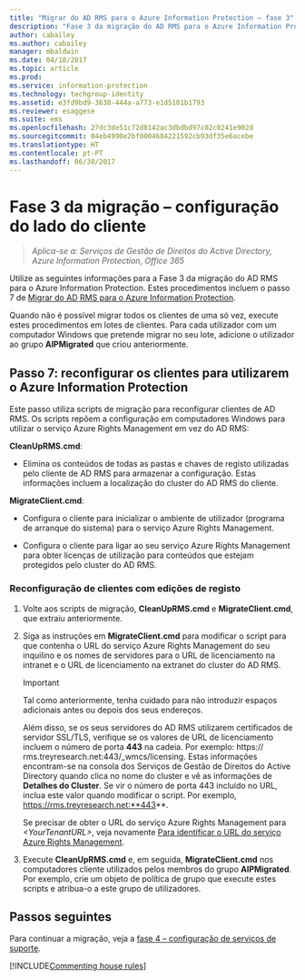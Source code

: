 ```yaml
---
title: "Migrar do AD RMS para o Azure Information Protection – fase 3"
description: "Fase 3 da migração do AD RMS para o Azure Information Protection, que abrange o passo 7 de Migrar do AD RMS para o Azure Information Protection."
author: cabailey
ms.author: cabailey
manager: mbaldwin
ms.date: 04/18/2017
ms.topic: article
ms.prod: 
ms.service: information-protection
ms.technology: techgroup-identity
ms.assetid: e3fd9bd9-3638-444a-a773-e1d5101b1793
ms.reviewer: esaggese
ms.suite: ems
ms.openlocfilehash: 27dc3de51c72d0142ac3dbdbd97c02c0241e902d
ms.sourcegitcommit: 04eb4990e2bf0004684221592cb93df35e6acebe
ms.translationtype: HT
ms.contentlocale: pt-PT
ms.lasthandoff: 06/30/2017
---
```

# <a name="migration-phase-3---client-side-configuration"></a>Fase 3 da migração – configuração do lado do cliente

>*Aplica-se a: Serviços de Gestão de Direitos do Active Directory, Azure Information Protection, Office 365*

Utilize as seguintes informações para a Fase 3 da migração do AD RMS para o Azure Information Protection. Estes procedimentos incluem o passo 7 de [Migrar do AD RMS para o Azure Information Protection](migrate-from-ad-rms-to-azure-rms.md).

Quando não é possível migrar todos os clientes de uma só vez, execute estes procedimentos em lotes de clientes. Para cada utilizador com um computador Windows que pretende migrar no seu lote, adicione o utilizador ao grupo **AIPMigrated** que criou anteriormente.

## <a name="step-7-reconfigure-clients-to-use-azure-information-protection"></a>Passo 7: reconfigurar os clientes para utilizarem o Azure Information Protection

Este passo utiliza scripts de migração para reconfigurar clientes de AD RMS. Os scripts repõem a configuração em computadores Windows para utilizar o serviço Azure Rights Management em vez do AD RMS: 

**CleanUpRMS.cmd**:

- Elimina os conteúdos de todas as pastas e chaves de registo utilizadas pelo cliente de AD RMS para armazenar a configuração. Estas informações incluem a localização do cluster do AD RMS do cliente.

**MigrateClient.cmd**:

- Configura o cliente para inicializar o ambiente de utilizador (programa de arranque do sistema) para o serviço Azure Rights Management.

-  Configura o cliente para ligar ao seu serviço Azure Rights Management para obter licenças de utilização para conteúdos que estejam protegidos pelo cluster do AD RMS. 


### <a name="client-reconfiguration-by-using-registry-edits"></a>Reconfiguração de clientes com edições de registo

1. Volte aos scripts de migração, **CleanUpRMS.cmd** e **MigrateClient.cmd**, que extraiu anteriormente.

2.  Siga as instruções em **MigrateClient.cmd** para modificar o script para que contenha o URL do serviço Azure Rights Management do seu inquilino e os nomes de servidores para o URL de licenciamento na intranet e o URL de licenciamento na extranet do cluster do AD RMS.

    > [!IMPORTANT]
    > Tal como anteriormente, tenha cuidado para não introduzir espaços adicionais antes ou depois dos seus endereços.
    > 
    > Além disso, se os seus servidores do AD RMS utilizarem certificados de servidor SSL/TLS, verifique se os valores de URL de licenciamento incluem o número de porta **443** na cadeia. Por exemplo: https:// rms.treyresearch.net:443/_wmcs/licensing. Estas informações encontram-se na consola dos Serviços de Gestão de Direitos do Active Directory quando clica no nome do cluster e vê as informações de **Detalhes do Cluster**. Se vir o número de porta 443 incluído no URL, inclua este valor quando modificar o script. Por exemplo, https://rms.treyresearch.net:**443**. 

    Se precisar de obter o URL do serviço Azure Rights Management para *&lt;YourTenantURL&gt;*, veja novamente [Para identificar o URL do serviço Azure Rights Management](migrate-from-ad-rms-phase1.md#to-identify-your-azure-rights-management-service-url).

3.  Execute **CleanUpRMS.cmd** e, em seguida, **MigrateClient.cmd** nos computadores cliente utilizados pelos membros do grupo **AIPMigrated**. Por exemplo, crie um objeto de política de grupo que execute estes scripts e atribua-o a este grupo de utilizadores.


## <a name="next-steps"></a>Passos seguintes
Para continuar a migração, veja a [fase 4 – configuração de serviços de suporte](migrate-from-ad-rms-phase3.md).

[!INCLUDE[Commenting house rules](../includes/houserules.md)]